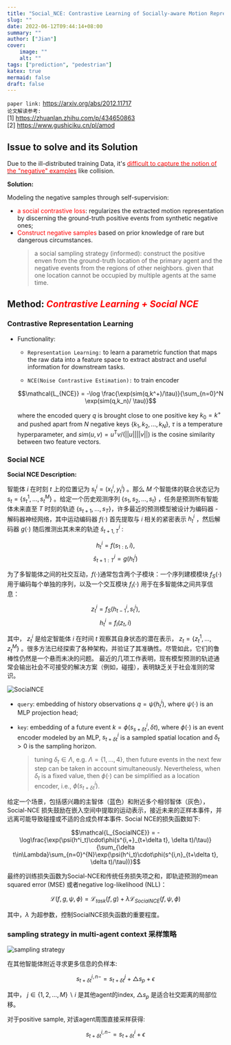 ```yaml
---
title: "Social_NCE: Contrastive Learning of Socially-aware Motion Representation"
slug: ""
date: 2022-06-12T09:44:14+08:00
summary: ""
author: ["Jian"]
cover:
    image: ""
    alt: ""
tags: ["prediction", "pedestrian"]
katex: true
mermaid: false
draft: false
---
```


`paper link:` https://arxiv.org/abs/2012.11717  
`论文解读参考:`  
    [1] https://zhuanlan.zhihu.com/p/434650863  
    [2] https://www.gushiciku.cn/pl/amod  

## Issue to solve and its Solution

Due to the ill-distributed training Data, it's <u><font color=red>difficult to capture the notion of the "negative" examples</font></u> like collision.

**Solution:**

Modeling the negative samples through self-supervision:
- <font color=red>a social contrastive loss</font>: regularizes the extracted motion representation by discerning the ground-truth positive events from synthetic negative ones;
- <font color=red>Construct negative samples</font> based on prior knowledge of rare but dangerous circumstances.
  > a social sampling strategy (informed): construct the positive enven from the ground-truth location of the primary agent and the negative events from the regions of other neighbors. given that one location cannot be occupied by multiple agents at the same time.


## Method: <font color=red>*Contrastive Learning + Social NCE*</font>

### Contrastive Representation Learning

- Functionality: 

  - `Representation Learning:` to learn a parametric function that maps the raw data into a feature space to extract abstract and useful information for downstream tasks.

  - `NCE(Noise Contrastive Estimation):` to train encoder  

   $$\mathcal{L_{NCE}} = -\log \frac{\exp(sim(q,k^+)/\tau)}{\sum_{n=0}^N  \exp(sim(q,k_n)/ \tau)}$$

    where the encoded query $q$ is brought close to one positive key $k_0 = k^+$ and pushed apart from $N$ negative keys $\{ k_1, k_2, ... , k_N\}$, $\tau$ is a temperature hyperparameter, and $sim(u,v) = u^{\mathsf{T}}v/(||u||||v||)$ is the cosine similarity between two feature vectors. 

### Social NCE
    
**Social NCE Description:**

智能体 $i$ 在时刻 $t$ 上的位置记为 $s^i_t=(x^i_t,y^i_t)$ 。那么 $M$ 个智能体的联合状态记为 $s_t = \{ s_t^1, ..., s^M_t\}$ 。给定一个历史观测序列 $\{s_1, s_2, ..., s_t\}$ ，任务是预测所有智能体未来直至 $T$ 时刻的轨迹 $\{s_{t+1}, ..., s_T\}$，许多最近的预测模型被设计为编码器 - 解码器神经网络，其中运动编码器 $f(\cdot)$ 首先提取与 $i$ 相关的紧密表示 $h_t^i$ ，然后解码器 $g(\cdot)$ 随后推测出其未来的轨迹 $\hat{s}^i_{t+1,T}$ :

$$h^i_t = f(s_{1:t}, i),  $$
$$\hat{s}^i_{t+1:T} = g(h^i_t)$$

为了多智能体之间的社交互动，$f(\cdot)$通常包含两个子模块：一个序列建模模块 $f_S(\cdot)$ 用于编码每个单独的序列，以及一个交互模块 $f_I(\cdot)$ 用于在多智能体之间共享信息：

$$z^i_t = f_S(h^i_{t-1}, s^i_t),$$
$$h^i_t = f_I(z_t, i)$$

其中， $z^i_t$ 是给定智能体 $i$ 在时间 $t$ 观察其自身状态的潜在表示， $z_t = \{z^1_t,...,z^M_t\}$ 。很多方法已经探索了各种架构，并验证了其准确性。尽管如此，它们的鲁棒性仍然是一个悬而未决的问题。 最近的几项工作表明，现有模型预测的轨迹通常会输出社会不可接受的解决方案（例如，碰撞），表明缺乏关于社会准则的常识。

![SocialNCE](https://github.com/jianye0428/hello-hugo/raw/master/img/posts/tech/2022-06-12_Social_NCE/social_nce.png#pic_center)

- `query`: embedding of history observations $q = \psi(h^i_t)$, where $\psi(\cdot)$ is an MLP projection head;
- `key`: embedding of a future event $k = \phi(s^i_{s+\delta t}, \delta t)$, where $\phi(\cdot)$ is an event encoder modeled by an MLP, $s_{t+\delta t}^i$ is a sampled spatial location and $\delta_t > 0$ is the sampling horizon.

    > tuning $\delta_t \in \Lambda$, e.g. $\Lambda = \{1,...,4\}$, then future events in the next few step can be taken in account simultaneously. Nevertheless, when $\delta_t$ is a fixed value, then $\phi(\cdot)$ can be simplified as a location encoder, i.e., $\phi(s^i_{t+\delta t})$.

给定一个场景，包括感兴趣的主智体（蓝色）和附近多个相邻智体（灰色），Social-NCE 损失鼓励在嵌入空间中提取的运动表示，接近未来的正样本事件，并远离可能导致碰撞或不适的合成负样本事件. Social NCE的损失函数如下:

$$\mathcal{L_{SocialNCE}} = -\log\frac{\exp(\psi(h^i_t)\cdot\phi(s^{i,+}_{t+\delta t}, \delta t)/\tau)}{\sum_{\delta t\in\Lambda}\sum_{n=0}^{N}\exp(\psi(h^i_t)\cdot\phi(s^{i,n}_{t+\delta t}, \delta t)/\tau))}$$


最终的训练损失函数为Social-NCE和传统任务损失项之和，即轨迹预测的mean squared error (MSE) 或者negative log-likelihood (NLL)：

$$\mathcal{L}(f,g,\psi, \phi) = \mathcal{L}_{task}(f,g) + \lambda \mathcal{L}_{SocialNCE}(f, \psi, \phi)$$

其中，$\lambda$ 为超参数，控制SocialNCE损失函数的重要程度。

### sampling strategy in multi-agent context 采样策略


![sampling strategy](https://github.com/jianye0428/hello-hugo/raw/master/img/posts/tech/2022-06-12_Social_NCE/sampling_strategy.png#pic_center)

在其他智能体附近寻求更多信息的负样本:

$$s^{i,n-}_{t+\delta t} = s^{j}_{t+\delta t} + \bigtriangleup{s_p} + \epsilon$$

其中， $j\in\{1,2,...,M\} \backslash i$ 是其他agent的index, $\bigtriangleup{s_p}$ 是适合社交距离的局部位移。

对于positive sample, 对该agent周围直接采样获得:

$$s^{i,n-}_{t+\delta t} = s^{i}_{t+\delta t} +  \epsilon$$